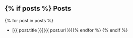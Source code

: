 {% if posts %}
Posts
-----

{% for post in posts %}
- [{{ post.title }}]({{ post.url }}){% endfor %}
{% endif %}
